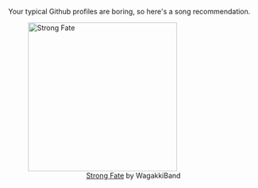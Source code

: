Your typical Github profiles are boring, so here's a song recommendation.
<figure><img width="300" height="300" src="https://i.scdn.co/image/ab67616d0000b2736d70d24aacab4f2da6e98330" alt="Strong Fate" /><figcaption align="center"><a href="https://open.spotify.com/track/5XTxtgNW1JB61e55Zhmyhr" target="_blank">Strong Fate</a> by WagakkiBand</figcaption></figure>
